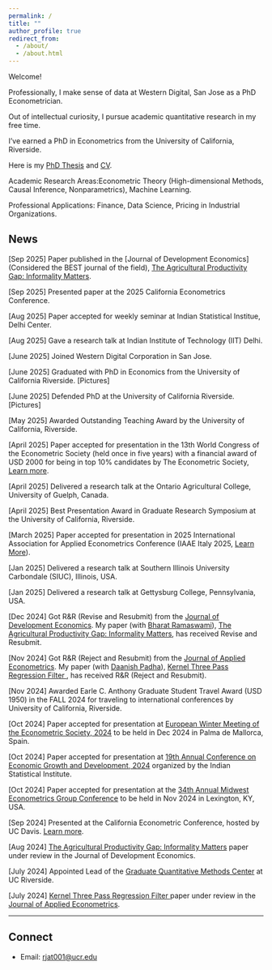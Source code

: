 ```yaml
---
permalink: /
title: ""
author_profile: true
redirect_from: 
  - /about/
  - /about.html
---
```


Welcome!

Professionally, I make sense of data at Western Digital, San Jose as a PhD Econometrician.

Out of intellectual curiosity, I pursue academic quantitative research in my free time.

I’ve earned a PhD in Econometrics from the University of California, Riverside.

Here is my <a href="https://escholarship.org/uc/item/95d9k9rc" target="_blank" rel="noopener noreferrer">PhD Thesis</a> and <a href="http://rajveerjat.github.io/files/resume.pdf" target="_blank" rel="noopener noreferrer">CV</a>.

Academic Research Areas:Econometric Theory (High-dimensional Methods, Causal Inference, Nonparametrics), Machine Learning.

Professional Applications: Finance, Data Science, Pricing in Industrial Organizations.

## News
<link rel="stylesheet" href="https://cdnjs.cloudflare.com/ajax/libs/font-awesome/6.0.0-beta3/css/all.min.css">

<i class="fas fa-star flashing"></i> <i class="fas fa-star flashing"></i>  <i class="fas fa-star flashing"></i>  <i class="fas fa-star flashing"></i>[Sep 2025] Paper published in the [Journal of Development Economics](Considered the BEST journal of the field), [The Agricultural Productivity Gap: Informality Matters](https://www.sciencedirect.com/science/article/pii/S0304387825001683).

<!-- Lines with stars -->

<i class="fas fa-star flashing"></i> [Sep 2025] Presented paper at the 2025 California Econometrics Conference. 

<i class="fas fa-star flashing"></i> [Aug 2025] Paper accepted for weekly seminar at Indian Statistical Institue, Delhi Center.

<i class="fas fa-star flashing"></i> [Aug 2025] Gave a research talk at Indian Institute of Technology (IIT) Delhi.

<i class="fas fa-star flashing"></i> [June 2025] Joined Western Digital Corporation in San Jose.  

<i class="fas fa-star flashing"></i> [June 2025] Graduated with PhD in Economics from the University of California Riverside. [Pictures]

<i class="fas fa-star flashing"></i> [June 2025] Defended PhD at the University of California Riverside. [Pictures]

<i class="fas fa-star flashing"></i> [May 2025] Awarded Outstanding Teaching Award by the University of California, Riverside. 

<i class="fas fa-star flashing"></i> [April 2025] Paper accepted for presentation in the 13th World Congress of the Econometric Society (held once in five years) with a financial award of USD 2000 for being in top 10% candidates by The Econometric Society, [Learn more](https://www.eswc2025.org/). 

<i class="fas fa-star flashing"></i> [April 2025] Delivered a research talk at the Ontario Agricultural College, University of Guelph, Canada.

<i class="fas fa-star flashing"></i> [April 2025] Best Presentation Award in Graduate Research Symposium at the University of California, Riverside.


<!-- Line with two stars -->
<i class="fas fa-star flashing"></i> [March 2025] Paper accepted for presentation in 2025 International Association for Applied Econometrics Conference  (IAAE Italy 2025, [Learn More](https://sites.google.com/view/iaae2025/)).

<i class="fas fa-star flashing"></i> [Jan 2025] Delivered a research talk at Southern Illinois University Carbondale (SIUC), Illinois, USA.

<i class="fas fa-star flashing"></i> [Jan 2025] Delivered a research talk at Gettysburg College, Pennsylvania, USA. 


<!-- Line with two stars -->
<i class="fas fa-star flashing"></i> <i class="fas fa-star flashing"></i>[Dec 2024] Got R&R (Revise and Resubmit) from the [Journal of Development Economics](https://www.sciencedirect.com/journal/journal-of-development-economics#:~:text=The%20Journal%20of%20Development%20Economics,does%20not%20publish%20book%20reviews.). My paper (with [Bharat Ramaswami](https://scholar.google.co.in/citations?user=aGVkcp8AAAAJ&hl=en)), [The Agricultural Productivity Gap: Informality Matters](https://rajveerjat.com/files/APG.pdf), has received Revise and Resubmit. 

<i class="fas fa-star flashing"></i> <i class="fas fa-star flashing"></i>[Nov 2024] Got R&R (Reject and Resubmit) from the [Journal of Applied Econometrics](https://onlinelibrary.wiley.com/journal/10991255). My paper (with [Daanish Padha](https://daanishpadha.com/)), [Kernel Three Pass Regression Filter ](https://rajveerjat.com/files/Kernel_3PRF.pdf), has received R&R (Reject and Resubmit).

<i class="fas fa-star flashing"></i> [Nov 2024] Awarded Earle C. Anthony Graduate Student Travel Award (USD 1950) in the FALL 2024
for traveling to international conferences by University of California, Riverside. 

<i class="fas fa-star flashing"></i> [Oct 2024] Paper accepted for presentation at [European Winter Meeting of the Econometric Society, 2024](https://www.econometricsociety.org/regional-activities/schedule/2024/12/16/2024-European-Winter-Meeting-Palma-de-Majorca-Spain) to be held in Dec 2024 in Palma de Mallorca, Spain.

<!-- Line with three stars -->
<i class="fas fa-star flashing"></i> [Oct 2024] Paper accepted for presentation at [19th Annual Conference on Economic Growth and Development, 2024](https://www.isid.ac.in/~acegd/acegd2024/index.html) organized by the Indian Statistical Institute. 

<i class="fas fa-star flashing"></i> [Oct 2024] Paper accepted for presentation at the [34th Annual Midwest Econometrics Group Conference](https://gatton.uky.edu/meg2024) to be held in Nov 2024 in Lexington, KY, USA.

<i class="fas fa-star flashing"></i> <i class="fas fa-star flashing"></i>[Sep 2024] Presented at the California Econometric Conference, hosted by UC Davis. [Learn more](https://www.gsb.stanford.edu/faculty-research/faculty/conferences/california-econometrics).

<i class="fas fa-star flashing"></i>[Aug 2024] [The Agricultural Productivity Gap: Informality Matters](https://rajveerjat.com/files/APG.pdf) paper under review in the Journal of Development Economics.


<i class="fas fa-star flashing"></i> <i class="fas fa-star flashing"></i>[July 2024] Appointed Lead of the [Graduate Quantitative Methods Center](https://gradquant.ucr.edu/) at UC Riverside.

<i class="fas fa-star flashing"></i>[July 2024] [Kernel Three Pass Regression Filter ](https://rajveerjat.com/files/Kernel_3PRF.pdf) paper under review in the [Journal of Applied Econometrics](https://onlinelibrary.wiley.com/journal/10991255).
<style>
  .flashing {
    animation: flash 1s infinite;
  }
  @keyframes flash {
    0% { opacity: 1; }
    50% { opacity: 0.5; }
    100% { opacity: 1; }
  }
</style>
---

## Connect
- Email: rjat001@ucr.edu 
